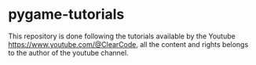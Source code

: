 # pygame-tutorials
This repository is done following the tutorials available by the Youtube https://www.youtube.com/@ClearCode, all the content and rights belongs to the author of the youtube channel.
